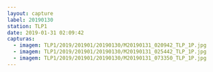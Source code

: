 ```yaml
---
layout: capture
label: 20190130
station: TLP1
date: 2019-01-31 02:09:42
capturas:
  - imagem: TLP1/2019/201901/20190130/M20190131_020942_TLP_1P.jpg
  - imagem: TLP1/2019/201901/20190130/M20190131_025442_TLP_1P.jpg
  - imagem: TLP1/2019/201901/20190130/M20190131_073350_TLP_1P.jpg
---
```

